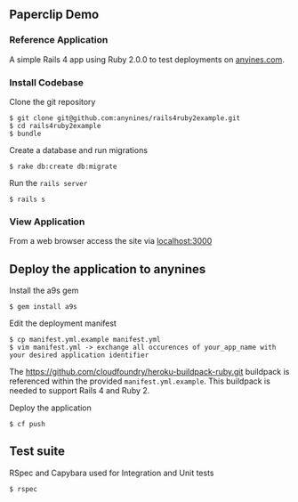 ## Paperclip Demo

### Reference Application

A simple Rails 4 app using Ruby 2.0.0 to test deployments on [anyines.com](http://anyines.com).

### Install Codebase

Clone the git repository

    $ git clone git@github.com:anynines/rails4ruby2example.git
    $ cd rails4ruby2example
    $ bundle

Create a database and run migrations

    $ rake db:create db:migrate

Run the ```rails server```

    $ rails s

### View Application

From a web browser access the site via [localhost:3000](http://localhost:3000)

## Deploy the application to anynines

Install the a9s gem

    $ gem install a9s

Edit the deployment manifest

    $ cp manifest.yml.example manifest.yml
    $ vim manifest.yml -> exchange all occurences of your_app_name with your desired application identifier

The https://github.com/cloudfoundry/heroku-buildpack-ruby.git buildpack is referenced within the provided ```manifest.yml.example```. This buildpack is needed to support Rails 4 and Ruby 2.

Deploy the application 

    $ cf push

## Test suite

RSpec and Capybara used for Integration and Unit tests

    $ rspec
